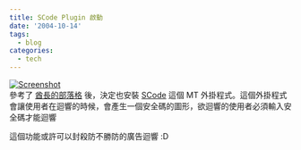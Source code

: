 ```yaml
---
title: SCode Plugin 啟動
date: '2004-10-14'
tags:
  - blog
categories:
  - tech
---
```

[![Screenshot](http://wshlab2.ee.kuas.edu.tw/~yurenju/albums/screenshot/Screenshot_2_001.thumb.png)](http://wshlab2.ee.kuas.edu.tw/~yurenju/gallery/screenshot/Screenshot_2_001)  
參考了 [酋長的部落格](http://www.chieftain.idv.tw/blog/) 後，決定也安裝 [SCode](http://james.seng.cc/archives/000145.html) 這個 MT 外掛程式。這個外掛程式會讓使用者在迴響的時候，會產生一個安全碼的圖形，欲迴響的使用者必須輸入安全碼才能迴響  
  
這個功能或許可以封殺防不勝防的廣告迴響 :D